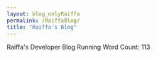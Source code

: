 ```yaml
---
layout: blog_onlyRaiffa
permalink: /RaiffaBlog/
title: "Raiffa's Blog"
---
```


Raiffa's Developer Blog
Running Word Count: 113
